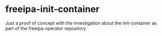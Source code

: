 # freeipa-init-container
Just a proof of concept with the investigation about the init-container as part of the freeipa-operator repository
